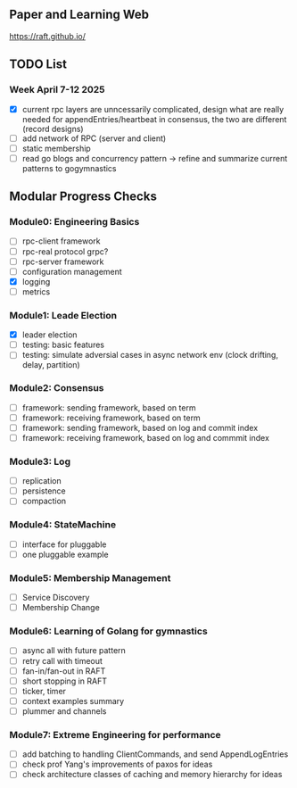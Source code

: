 
## Paper and Learning Web

https://raft.github.io/

## TODO List
### Week April 7-12 2025
- [x] current rpc layers are unncessarily complicated, design what are really needed for appendEntries/heartbeat in consensus, the two are different (record designs)
- [ ] add network of RPC (server and client)
- [ ] static membership
- [ ] read go blogs and concurrency pattern -> refine and summarize current patterns to gogymnastics

## Modular Progress Checks

### Module0: Engineering Basics
- [ ] rpc-client framework
- [ ] rpc-real protocol grpc?
- [ ] rpc-server framework
- [ ] configuration management
- [x] logging
- [ ] metrics

### Module1: Leade Election
- [x] leader election
- [ ] testing: basic features
- [ ] testing: simulate adversial cases in async network env (clock drifting, delay, partition)

### Module2: Consensus
- [ ] framework: sending framework, based on term
- [ ] framework: receiving framework, based on term
- [ ] framework: sending framework, based on log and commit index
- [ ] framework: receiving framework, based on log and commmit index

### Module3: Log
- [ ] replication
- [ ] persistence
- [ ] compaction

### Module4: StateMachine
- [ ] interface for pluggable
- [ ] one pluggable example

### Module5: Membership Management
- [ ] Service Discovery
- [ ] Membership Change

### Module6: Learning of Golang for gymnastics
- [ ] async all with future pattern
- [ ] retry call with timeout
- [ ] fan-in/fan-out in RAFT
- [ ] short stopping in RAFT
- [ ] ticker, timer
- [ ] context examples summary
- [ ] plummer and channels

### Module7: Extreme Engineering for performance
- [ ] add batching to handling ClientCommands, and send AppendLogEntries
- [ ] check prof Yang's improvements of paxos for ideas
- [ ] check architecture classes of caching and memory hierarchy for ideas